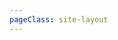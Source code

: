 ```yaml
---
pageClass: site-layout
---
```


<SiteList v-for="model in siteData" :key="model.title" :title="model.title" :data="model.items" />
<script setup>
// 网址导航页面的数据
import siteData from "./data/html-css.js";
</script>


